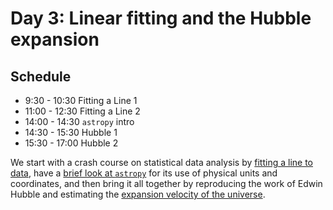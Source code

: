 # Day 3: Linear fitting and the Hubble expansion

## Schedule

* 9:30 - 10:30  Fitting a Line 1
* 11:00 - 12:30  Fitting a Line 2
* 14:00 - 14:30  `astropy` intro
* 14:30 - 15:30  Hubble 1
* 15:30 - 17:00  Hubble 2

We start with a crash course on statistical data analysis by [fitting a line to data](Fitting-a-line.ipynb), have a [brief look at `astropy`](Astropy-Demo.ipynb) for its use of physical units and coordinates, and then bring it all together by reproducing the work of Edwin Hubble and estimating the [expansion velocity of the universe](Hubble.ipynb).